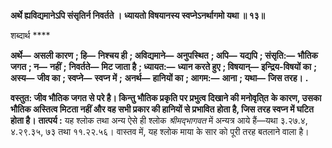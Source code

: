 **अर्थे ह्यविद्यमानेऽपि संसृतिर्न निवर्तते ।** **ध्यायतो विषयानस्य स्वप्नेऽनर्थागमो यथा ॥ १३॥** 

शब्दार्थ **** 

**अर्थे—** **असली कारण** **; हि—** **निश्चय ही** **; अविद्यमाने—** **अनुपस्थित** **; अपि—** **यद्यपि** **; संसृति:—** **भौतिक जगत** **; न—** **नहीं** **;** **निवर्तते—** **मिट जाता है** **; ध्यायत:—** **ध्यान करते हुए** **; विषयान्—** **इन्द्रिय-विषयों का** **; अस्य—** **जीव का** **; स्वप्ने—** **स्वप्न में** **;** **अनर्थ—** **हानियों का** **; आगम:—** **आना** **; यथा—** **जिस तरह।** **.** 

**वस्तुत: जीव भौतिक जगत से परे है। किन्तु भौतिक प्रकृति पर प्रभुत्व दिखाने की मनोवृति्त** **के कारण, उसका भौतिक अस्तित्व मिटता नहीं और वह सभी प्रकार की हानियों से प्रभावित** **होता है, जिस तरह स्वप्न में घटित होता है।** **तात्पर्य :** यह श्लोक तथा अन्य ऐसे ही श्लोक *श्रीमद्भागवत* में अन्यत्र आये हैं—यथा ३.२७.४, ४.२९.३५, ७३ तथा ११.२२.५६। वास्तव में, यह श्लोक माया के सार को पूरी तरह बतलाने वाला है।  